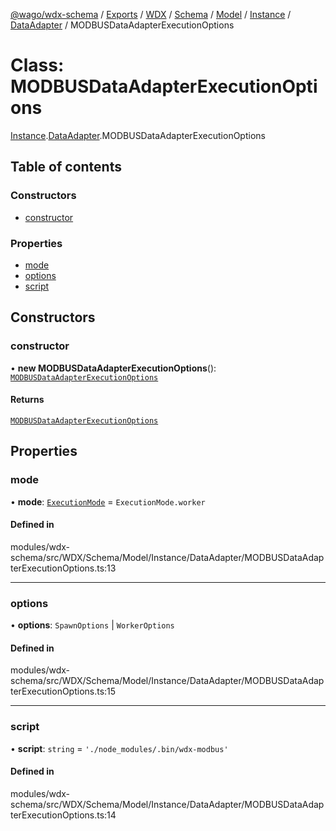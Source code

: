 [@wago/wdx-schema](../README.md) / [Exports](../modules.md) / [WDX](../modules/WDX.md) / [Schema](../modules/WDX.Schema.md) / [Model](../modules/WDX.Schema.Model.md) / [Instance](../modules/WDX.Schema.Model.Instance.md) / [DataAdapter](../modules/WDX.Schema.Model.Instance.DataAdapter.md) / MODBUSDataAdapterExecutionOptions

# Class: MODBUSDataAdapterExecutionOptions

[Instance](../modules/WDX.Schema.Model.Instance.md).[DataAdapter](../modules/WDX.Schema.Model.Instance.DataAdapter.md).MODBUSDataAdapterExecutionOptions

## Table of contents

### Constructors

- [constructor](WDX.Schema.Model.Instance.DataAdapter.MODBUSDataAdapterExecutionOptions.md#constructor)

### Properties

- [mode](WDX.Schema.Model.Instance.DataAdapter.MODBUSDataAdapterExecutionOptions.md#mode)
- [options](WDX.Schema.Model.Instance.DataAdapter.MODBUSDataAdapterExecutionOptions.md#options)
- [script](WDX.Schema.Model.Instance.DataAdapter.MODBUSDataAdapterExecutionOptions.md#script)

## Constructors

### constructor

• **new MODBUSDataAdapterExecutionOptions**(): [`MODBUSDataAdapterExecutionOptions`](WDX.Schema.Model.Instance.DataAdapter.MODBUSDataAdapterExecutionOptions.md)

#### Returns

[`MODBUSDataAdapterExecutionOptions`](WDX.Schema.Model.Instance.DataAdapter.MODBUSDataAdapterExecutionOptions.md)

## Properties

### mode

• **mode**: [`ExecutionMode`](../enums/WDX.Schema.Model.Instance.ExecutionMode.md) = `ExecutionMode.worker`

#### Defined in

modules/wdx-schema/src/WDX/Schema/Model/Instance/DataAdapter/MODBUSDataAdapterExecutionOptions.ts:13

___

### options

• **options**: `SpawnOptions` \| `WorkerOptions`

#### Defined in

modules/wdx-schema/src/WDX/Schema/Model/Instance/DataAdapter/MODBUSDataAdapterExecutionOptions.ts:15

___

### script

• **script**: `string` = `'./node_modules/.bin/wdx-modbus'`

#### Defined in

modules/wdx-schema/src/WDX/Schema/Model/Instance/DataAdapter/MODBUSDataAdapterExecutionOptions.ts:14
